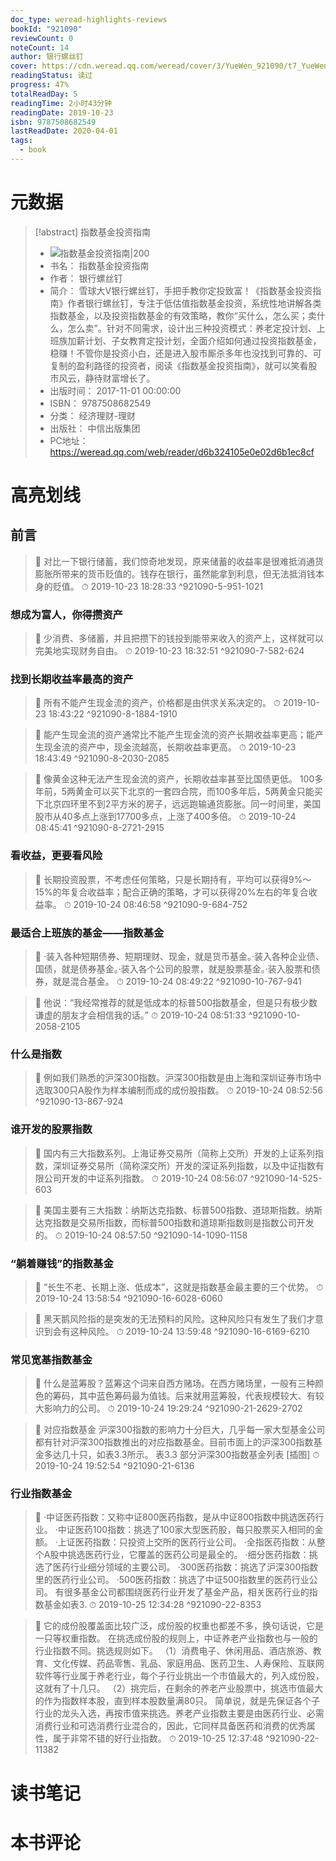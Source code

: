 ```yaml
---
doc_type: weread-highlights-reviews
bookId: "921090"
reviewCount: 0
noteCount: 14
author: 银行螺丝钉
cover: https://cdn.weread.qq.com/weread/cover/3/YueWen_921090/t7_YueWen_921090.jpg
readingStatus: 读过
progress: 47%
totalReadDay: 5
readingTime: 2小时43分钟
readingDate: 2019-10-23
isbn: 9787508682549
lastReadDate: 2020-04-01
tags:
  - book
---
```

# 元数据
> [!abstract] 指数基金投资指南
> - ![ 指数基金投资指南|200](https://cdn.weread.qq.com/weread/cover/3/YueWen_921090/t7_YueWen_921090.jpg)
> - 书名： 指数基金投资指南
> - 作者： 银行螺丝钉
> - 简介： 雪球大V银行螺丝钉，手把手教你定投致富！《指数基金投资指南》作者银行螺丝钉，专注于低估值指数基金投资，系统性地讲解各类指数基金，以及投资指数基金的有效策略，教你“买什么，怎么买；卖什么，怎么卖”。针对不同需求，设计出三种投资模式：养老定投计划、上班族加薪计划、子女教育定投计划，全面介绍如何通过投资指数基金，稳赚！不管你是投资小白，还是进入股市厮杀多年也没找到可靠的、可复制的盈利路径的投资者，阅读《指数基金投资指南》，就可以笑看股市风云，静待财富增长了。
> - 出版时间： 2017-11-01 00:00:00
> - ISBN： 9787508682549
> - 分类： 经济理财-理财
> - 出版社： 中信出版集团
> - PC地址：https://weread.qq.com/web/reader/d6b324105e0e02d6b1ec8cf

# 高亮划线

## 前言

> 📌 对比一下银行储蓄，我们惊奇地发现，原来储蓄的收益率是很难抵消通货膨胀所带来的货币贬值的。钱存在银行，虽然能拿到利息，但无法抵消钱本身的贬值。 
> ⏱ 2019-10-23 18:28:33 ^921090-5-951-1021

### 想成为富人，你得攒资产

> 📌 少消费、多储蓄，并且把攒下的钱投到能带来收入的资产上，这样就可以完美地实现财务自由。 
> ⏱ 2019-10-23 18:32:51 ^921090-7-582-624

### 找到长期收益率最高的资产

> 📌 所有不能产生现金流的资产，价格都是由供求关系决定的。 
> ⏱ 2019-10-23 18:43:22 ^921090-8-1884-1910

> 📌 能产生现金流的资产通常比不能产生现金流的资产长期收益率更高；能产生现金流的资产中，现金流越高，长期收益率更高。 
> ⏱ 2019-10-23 18:43:49 ^921090-8-2030-2085

> 📌 像黄金这种无法产生现金流的资产，长期收益率甚至比国债更低。 100多年前，5两黄金可以买下北京的一套四合院，而100多年后，5两黄金只能买下北京四环里不到2平方米的房子，远远跑输通货膨胀。同一时间里，美国股市从40多点上涨到17700多点，上涨了400多倍。 
> ⏱ 2019-10-24 08:45:41 ^921090-8-2721-2915

### 看收益，更要看风险

> 📌 长期投资股票，不考虑任何策略，只是长期持有，平均可以获得9%～15%的年复合收益率；配合正确的策略，才可以获得20%左右的年复合收益率。 
> ⏱ 2019-10-24 08:46:58 ^921090-9-684-752

### 最适合上班族的基金——指数基金

> 📌 ·装入各种短期债券、短期理财、现金，就是货币基金。·装入各种企业债、国债，就是债券基金。·装入各个公司的股票，就是股票基金。·装入股票和债券，就是混合基金。 
> ⏱ 2019-10-24 08:49:22 ^921090-10-767-941

> 📌 他说：“我经常推荐的就是低成本的标普500指数基金，但是只有极少数谦虚的朋友才会相信我的话。” 
> ⏱ 2019-10-24 08:51:33 ^921090-10-2058-2105

### 什么是指数

> 📌 例如我们熟悉的沪深300指数。沪深300指数是由上海和深圳证券市场中选取300只A股作为样本编制而成的成份股指数。 
> ⏱ 2019-10-24 08:52:56 ^921090-13-867-924

### 谁开发的股票指数

> 📌 国内有三大指数系列。上海证券交易所（简称上交所）开发的上证系列指数，深圳证券交易所（简称深交所）开发的深证系列指数，以及中证指数有限公司开发的中证系列指数。 
> ⏱ 2019-10-24 08:56:07 ^921090-14-525-603

> 📌 美国主要有三大指数：纳斯达克指数、标普500指数、道琼斯指数。纳斯达克指数是交易所指数，而标普500指数和道琼斯指数则是指数公司开发的。 
> ⏱ 2019-10-24 08:57:50 ^921090-14-1090-1158

### “躺着赚钱”的指数基金

> 📌 “长生不老、长期上涨、低成本”，这就是指数基金最主要的三个优势。 
> ⏱ 2019-10-24 13:58:54 ^921090-16-6028-6060

> 📌 黑天鹅风险指的是突发的无法预料的风险。这种风险只有发生了我们才意识到会有这种风险。 
> ⏱ 2019-10-24 13:59:48 ^921090-16-6169-6210

### 常见宽基指数基金

> 📌 什么是蓝筹股？蓝筹这个词来自西方赌场。在西方赌场里，一般有三种颜色的筹码，其中蓝色筹码最为值钱。后来就用蓝筹股，代表规模较大、有较大影响力的公司。 
> ⏱ 2019-10-24 19:29:24 ^921090-21-2629-2702

> 📌 对应指数基金
   沪深300指数的影响力十分巨大，几乎每一家大型基金公司都有针对沪深300指数推出的对应指数基金。目前市面上的沪深300指数基金多达几十只，如表3.3所示。
   表3.3 部分沪深300指数基金列表
   [插图] 
> ⏱ 2019-10-24 19:52:54 ^921090-21-6136

### 行业指数基金

> 📌 ·中证医药指数：又称中证800医药指数，是从中证800指数中挑选医药行业。
   ·中证医药100指数：挑选了100家大型医药股，每只股票买入相同的金额。
   ·上证医药指数：只投资上交所的医药行业公司。
   ·全指医药指数：从整个A股中挑选医药行业，它覆盖的医药公司是最全的。
   ·细分医药指数：挑选了医药行业细分领域的主要公司。
   ·300医药指数：挑选了沪深300指数里的医药行业公司。
   ·500医药指数：挑选了中证500指数里的医药行业公司。
   有很多基金公司都围绕医药行业开发了基金产品，相关医药行业的指数基金如表3. 
> ⏱ 2019-10-25 12:34:28 ^921090-22-8353

> 📌 它的成份股覆盖面比较广泛，成份股的权重也都差不多，换句话说，它是一只等权重指数。
   在挑选成份股的规则上，中证养老产业指数也与一般的行业指数不同。挑选规则如下。
   （1）消费电子、休闲用品、酒店旅游、教育、文化传媒、药品零售、乳品、家庭用品、医药卫生、人寿保险、互联网软件等行业属于养老行业，每个子行业挑出一个市值最大的，列入成份股，这就有了十几只。
   （2）挑完后，在剩余的养老产业股票中，挑选市值最大的作为指数样本股，直到样本股数量满80只。
   简单说，就是先保证各个子行业的龙头入选，再按市值来挑选。养老产业指数主要是由医药行业、必需消费行业和可选消费行业混合的，因此，它同样具备医药和消费的优秀属性，属于非常不错的好行业指数。 
> ⏱ 2019-10-25 12:37:48 ^921090-22-11382

# 读书笔记

# 本书评论

